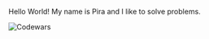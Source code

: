 Hello World! My name is Pira and I like to solve problems.

![Codewars](https://github.r2v.ch/codewars?user=piratejas&stroke=%23BB432C)
